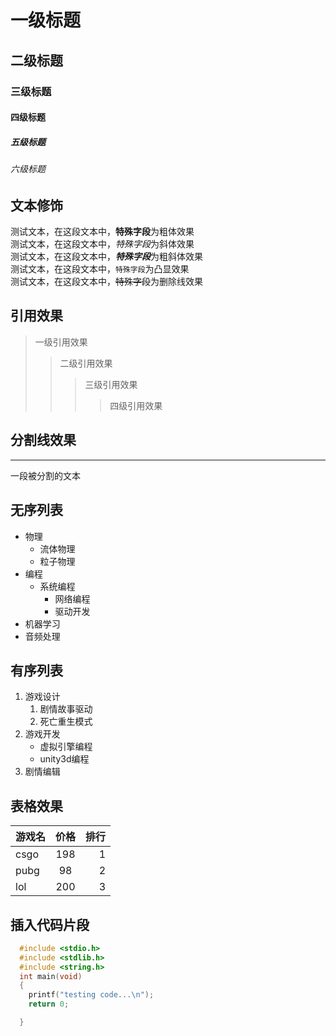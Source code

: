 # 一级标题
## 二级标题
### 三级标题
#### 四级标题
##### 五级标题
###### 六级标题

## 文本修饰
  测试文本，在这段文本中，**特殊字段**为粗体效果<br>
  测试文本，在这段文本中，*特殊字段*为斜体效果<br>
  测试文本，在这段文本中，***特殊字段***为粗斜体效果<br>
  测试文本，在这段文本中，`特殊字段`为凸显效果<br>
  测试文本，在这段文本中，~~特殊字段~~为删除线效果<br>

## 引用效果
>一级引用效果<br>
>>二级引用效果<br>
>>>三级引用效果<br>
>>>>四级引用效果<br>

## 分割线效果

---
一段被分割的文本

## 无序列表
* 物理
  * 流体物理
  * 粒子物理
* 编程
  * 系统编程
    * 网络编程
    * 驱动开发
* 机器学习
* 音频处理

## 有序列表

1. 游戏设计
   1. 剧情故事驱动
   2. 死亡重生模式
2. 游戏开发
   * 虚拟引擎编程
   * unity3d编程
3. 剧情编辑

## 表格效果

游戏名|价格|排行|
--|:--:|--:
csgo|198|1
pubg|98|2
lol|200|3

## 插入代码片段

```c
  #include <stdio.h>
  #include <stdlib.h>
  #include <string.h>
  int main(void)
  {
  	printf("testing code...\n");
	return 0;

  }
```

